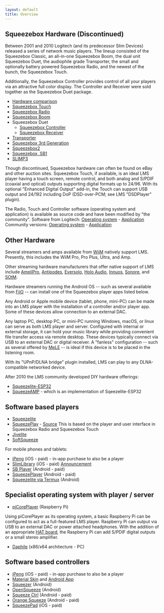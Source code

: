 ```yaml
---
layout: default
title: Overview
---
```


## Squeezebox Hardware (Discontinued)

Between 2001 and 2010 Logitech (and its predecessor Slim Devices) released a series of network music players. The lineup consisted of the Squeezebox Classic, an all-in-one Squeezebox Boom, the dual unit Squeezebox Duet, the audiophile grade Transporter, the small and optionally battery powered Squeezebox Radio, and the newest of the bunch, the Squeezebox Touch.

Additionally, the Squeezebox Controller provides control of all your players via an attractive full color display. The Controller and Receiver were sold together as the Squeezebox Duet package.

- [Hardware comparison](hardware-comparison.md)
- [Squeezebox Touch](squeezebox-touch.md)
- [Squeezebox Radio](squeezebox-radio.md)
- [Squeezebox Boom](squeezebox-boom.md)
- Squeezebox Duet
    - [Squeezebox Controller](squeezebox-controller.md)
    - [Squeezebox Receiver](squeezebox-receiver.md)
- [Transporter](transporter.md)
- [Squeezebox 3rd Generation](squeezebox-classic.md)
- [Squeezebox2](squeezebox2.md)
- [Squeezebox, SB1](squeezebox1.md)
- [SLIMP3](SLIMP3.md)

Though discontinued, Squeezebox hardware can often be found on eBay and other auction sites. Squeezebox Touch, if available, is an ideal LMS player having a touch screen, remote control, and both analog and S/PDIF (coaxial and optical) outputs supporting digital formats up to 24/96. With its optional "Enhanced Digital Output" add-in, the Touch can support USB output and 24/192 including DoP (DSD-over-PCM; see LMS "DSDPlayer" plugin).

The Radio, Touch and Controller software (operating system and application) is available as source code and have been modified by "the community".
Software from Logitech: [Operating system](https://github.com/LMS-Community/squeezeos) - [Application](https://github.com/LMS-Community/squeezeplay)
Community versions: [Operating system](https://github.com/ralph-irving/squeezeos)  - [Application](https://github.com/ralph-irving/squeezeos-squeezeplay)

## Other Hardware

Several streamers and amps available from [WiiM](https://www.wiimhome.com/) natively support LMS. Presently, this includes the WiiM Pro, Pro Plus, Ultra, and Amp.

Other streaming hardware manufacturers that offer native support of LMS include [AmpliPro](https://www.amplipro.com/), [Antipodes](https://antipodes.audio/), [Eversolo](https://eversolo.com/), [Holo Audio](https://www.kitsunehifi.com/), [Innuos](https://innuos.com/), [Sonore](https://www.sonore.us/), and [SOtM](https://sotm-audio.com/).

Hardware streamers running the Android OS -- such as several available from [FiiO](https://www.fiio.com/) -- can install one of the Squeezebox player apps listed below.

Any Android or Apple mobile device (tablet, phone, mini-PC) can be made into an LMS player with the installation of a controller and/or player app. Some of these devices allow connection to an external DAC.

Any laptop PC, desktop PC, or mini-PC running Windows, macOS, or linux can serve as both LMS player and server. Configured with internal or external storage, it can hold your music library while providing convenient file transfer access via remote desktop. These devices typically connect via USB to an external DAC or digital receiver. A "fanless" configuration -- such as several offered by [MeLE](https://store.mele.cn/collections/mini-pc) -- is ideal if this device is to be placed in the listening room.

With its "UPnP/DLNA bridge" plugin installed, LMS can play to any DLNA-compatible networked device.

After 2010 the LMS community developed DIY hardware offerings:

- [Squeezelite-ESP32](https://github.com/sle118/squeezelite-esp32)
- [SqueezeAMP](https://github.com/philippe44/SqueezeAMP) - which is an implementation of Sqeezelite-ESP32

## Software based players

- [Squeezelite](squeezelite.md)
- [SqueezePlay](squeezeplay.md) - [Source](https://github.com/ralph-irving/squeezeplay)
  This is based on the player and user interface in Squeezebox Radio and Squeezebox Touch
- [Jivelite](jivelite.md)
- [SoftSqueeze](softsqueeze.md)

For mobile phones and tablets:

- [iPeng](https://penguinlovesmusic.de/) (iOS - paid) - in-app purchase to also be a player
- [SlimLibrary](https://apps.apple.com/us/app/slimlibrary/id1022479972) (iOS - paid) [Announcement](https://forums.slimdevices.com/forum/user-forums/3rd-party-software/100649-announce-slimlibrary-new-ios-remote-control-and-player-for-logitech-media-server?view=thread)
- [SB Player](https://play.google.com/store/apps/details?id=com.angrygoat.android.sbplayer) (Android - paid)
- [SqueezePlayer](https://play.google.com/store/apps/details?id=de.bluegaspode.squeezeplayer) (Android - paid)
- [Squeezelite via Termux](https://github.com/CDrummond/lms-material-app/wiki/Squeezelite-via-Termux) (Android)

## Specialist operating system with player / server

- [piCorePlayer](https://www.picoreplayer.org/) (Raspberry Pi)

Using piCorePlayer as its operating system, a basic Raspberry Pi can be configured to act as a full-featured LMS player. Raspberry Pi can output via USB to an external DAC or power attached headphones. With the addition of an appropriate [HAT board](https://www.raspberrypi.com/news/introducing-raspberry-pi-hats/), the Raspberry Pi can add S/PDIF digital outputs or a small stereo amplifier.

- [Daphile](https://www.daphile.com/) (x86/x64 architecture - PC)

## Software based controllers

- [iPeng](https://penguinlovesmusic.de/) (iOS - paid) - in-app purchase to also be a player
- [Material Skin](https://github.com/CDrummond/lms-material) and [Android App](https://github.com/CDrummond/lms-material-app)
- [Squeezer](https://github.com/kaaholst/android-squeezer) (Android)
- [OpenSqueeze](https://github.com/orangebikelabs/opensqueeze) (Android)
- [Squeeze Ctrl](https://play.google.com/store/apps/details?id=com.angrygoat.android.squeezectrl) (Android - paid)
- [Orange Squeeze](https://play.google.com/store/apps/details?id=com.orangebikelabs.orangesqueeze) (Android - paid)
- [SqueezePad](https://apps.apple.com/us/app/squeezepad/id380003002) (iOS - paid)
